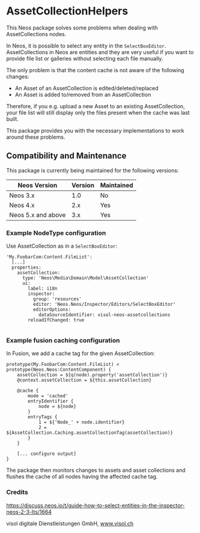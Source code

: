 # AssetCollectionHelpers

This Neos package solves some problems when dealing with AssetCollections nodes.

In Neos, it is possible to select any entity in the `SelectBoxEditor`. AssetCollections in Neos are entities and they are very useful if you want to provide file list or galleries without selecting each file manually.

The only problem is that the content cache is not aware of the following changes:

* An Asset of an AssetCollection is edited/deleted/replaced
* An Asset is added to/removed from an AssetCollection

Therefore, if you e.g. upload a new Asset to an existing AssetCollection, your file list will still display only the files present when the cache was last built.

This package provides you with the necessary implementations to work around these problems.

## Compatibility and Maintenance

This package is currently being maintained for the following versions:

| Neos Version        | Version | Maintained |
|----------------------------|----------------------------------|------------|
| Neos 3.x         | 1.0  | No |
| Neos 4.x         | 2.x | Yes |
| Neos 5.x and above | 3.x  | Yes    |

### Example NodeType configuration

Use AssetCollection as in a `SelectBoxEditor`:

```
'My.FoobarCom:Content.FileList':
  [...]
  properties:
    assetCollection:
      type: 'Neos\Media\Domain\Model\AssetCollection'
      ui:
        label: i18n
        inspector:
          group: 'resources'
          editor: 'Neos.Neos/Inspector/Editors/SelectBoxEditor'
          editorOptions:
            dataSourceIdentifier: visol-neos-assetcollections
        reloadIfChanged: true
 
```

### Example fusion caching configuration

In Fusion, we add a cache tag for the given AssetCollection:

```
prototype(My.FoobarCom:Content.FileList) < prototype(Neos.Neos:ContentComponent) {
    assetCollection = ${q(node).property('assetCollection')}
    @context.assetCollection = ${this.assetCollection}

    @cache {
        mode = 'cached'
        entryIdentifier {
            node = ${node}
        }
        entryTags {
            1 = ${'Node_' + node.identifier}
            2 = ${AssetCollection.Caching.assetCollectionTag(assetCollection)}
        }
    }
    
    [... configure output]
}
```

The package then monitors changes to assets and asset collections and flushes the cache of all nodes having the affected cache tag.

### Credits

https://discuss.neos.io/t/guide-how-to-select-entities-in-the-inspector-neos-2-3-lts/1664

visol digitale Dienstleistungen GmbH, www.visol.ch
